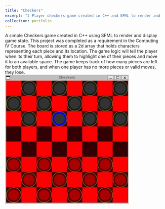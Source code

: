 ```yaml
---
title: "Checkers"
excerpt: "2 Player checkers game created in C++ and SFML to render and display the game board.<br/>"
collection: portfolio
---
```


A simple Checkers game created in C++ using SFML to render and display game state. This project was completed as a requirement in the Computing IV Course. The board is stored as a 2d array that holds characters representing each piece and its location. The game logic will tell the player when its their turn, allowing them to highlight one of their pieces and move it to an available space. The game keeps track of how many pieces are left for both players, and when one player has no more pieces or valid moves, they lose.
<br/>
<img src='/images/checkers/checkers.jpg' alt='Game Page' width='400'>